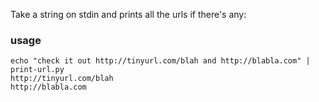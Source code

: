 Take a string on stdin and prints all the urls if there's any:

### usage

```
echo "check it out http://tinyurl.com/blah and http://blabla.com" | print-url.py
http://tinyurl.com/blah
http://blabla.com
```